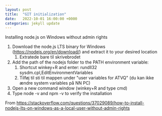 ```yaml
---
layout: post
title:  "GIT initialization"
date:   2022-10-01 16:00:00 +0000
categories: jekyll update
---
```

Installing node.js on Windows without admin rights

1. Download the node.js LTS binary for Windows (https://nodejs.org/en/download/) and extract it to your desired location
	1. Extratede bare til skrivebrodet
2. Add the path of the nodejs folder to the PATH environment variable: 
	1. Shortcut winkey+R and enter: rundll32 sysdm.cpl,EditEnvironmentVariables
	2. Tilføj til sti til mappen under "user variables for ATVQ" (du kan ikke ændre system variables på NN PC)
3. Open a new command window (winkey+R and type cmd)
4. Type node -v and npm -v to verify the installation

From <https://stackoverflow.com/questions/37029089/how-to-install-nodejs-lts-on-windows-as-a-local-user-without-admin-rights> 
